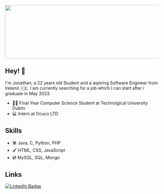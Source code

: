 <div id="header" align="center">
  <img src="https://media.giphy.com/media/z6JqQmHkNGbRSb0HgK/giphy.gif" width="1000" height='175'/>
</div>

## Hey! 👋
I'm Jonathan, a 22 years old Student and a aspiring Software Engineer from Ireland 🇮🇪. I am currently searching for a job which I can start after i graduate in May 2023.

  - 👨‍🎓 Final Year Computer Science Student at Technolgical University Dublin
  - 💻 Intern at Ocuco LTD
  
## Skills
  
 - 🛠️ Java, C, Python, PHP
 - 🖌️ HTML, CSS, JavaScript
 - 💿 MySQL, SQL, Mongo

## Links
<div id="badges">
  <a href="https://www.linkedin.com/in/jonathan-hew-964910221/">
    <img src="https://img.shields.io/badge/LinkedIn-blue?style=for-the-badge&logo=linkedin&logoColor=white" alt="LinkedIn Badge"/>
  </a>
</div>

<!--
**JonathanHew/JonathanHew** is a ✨ _special_ ✨ repository because its `README.md` (this file) appears on your GitHub profile.

Here are some ideas to get you started:

- 🔭 I’m currently working on ...
- 🌱 I’m currently learning ...
- 👯 I’m looking to collaborate on ...
- 🤔 I’m looking for help with ...
- 💬 Ask me about ...
- 📫 How to reach me: ...
- 😄 Pronouns: ...
- ⚡ Fun fact: ...
-->
